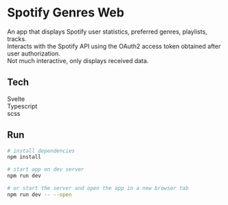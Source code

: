 # Spotify Genres Web

An app that displays Spotify user statistics, preferred genres, playlists, tracks.\
Interacts with the Spotify API using the OAuth2 access token obtained after user authorization.\
Not much interactive, only displays received data.

## Tech
Svelte\
Typescript\
scss

## Run

```bash
# install dependencies
npm install

# start app on dev server
npm run dev

# or start the server and open the app in a new browser tab
npm run dev -- --open
```



